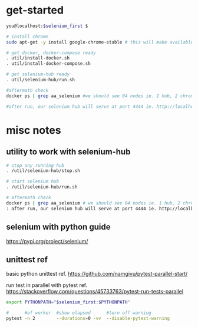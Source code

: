 # get-started
```bash
you@localhost:$selenium_first $

# install chrome
sudo apt-get -y install google-chrome-stable # this will make available binary at `which google-chrome` i.e. /usr/bin/google-chrome

# get docker, docker-compose ready
. util/install-docker.sh
. util/install-docker-compose.sh

# get selenium-hub ready 
. util/selenium-hub/run.sh

#aftermath check
docker ps | grep aa_selenium #we should see 04 nodes ie. 1 hub, 2 chrome, 1 firefox

#after run, our selenium hub will serve at port 4444 ie. http://localhost:4444/wd/hub

```


# misc notes

## utility to work with selenium-hub
```bash
# stop any running hub
. /util/selenium-hub/stop.sh

# start selenium hub
. /util/selenium-hub/run.sh

# aftermath check
docker ps | grep aa_selenium # we should see 04 nodes ie. 1 hub, 2 chrome, 1 firefox
: after run, our selenium hub will serve at port 4444 ie. http://localhost:4444/wd/hub

```

## selenium with python guide
https://pypi.org/project/selenium/

## unittest ref
basic python unittest
ref. https://github.com/namgivu/pytest-parallel-start/

run test in parallel with pytest
ref. https://stackoverflow.com/questions/45733763/pytest-run-tests-parallel
```bash
export PYTHONPATH="$selenium_first:$PYTHONPATH"

#      #of worker  #show elapsed      #turn off warning
pytest -n 2        --durations=0 -vv  --disable-pytest-warning
```
